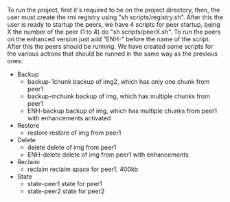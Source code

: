 To run the project, first it's required to be on the project directory, then, the user must create the rmi registry using "sh scripts/registry.sh".
After this the user is ready to startup the peers, we have 4 scripts for peer startup, being X the number of the peer (1 to 4) do "sh scripts/peerX.sh".
To run the peers on the enhanced version just add "ENH-" before the name of the script. After this the peers should be running. 
We have created some scripts for the various actions that should be runned in the same way as the previous ones:
- Backup
	- backup-1chunk			backup of img2, which has only one chunk from peer1
	- backup-mchunk			backup of img, which has multiple chunks from peer1
	- ENH-backup			backup of img, which has multiple chunks from peer1 with enhancements activated
- Restore	
	- restore			restore of img from peer1
- Delete
	- delete			delete of img from peer1
	- ENH-delete			delete of img from peer1 with enhancements
- Reclaim
	- reclaim			reclaim space for peer1, 400kb
- State
	- state-peer1			state for peer1
	- state-peer2			state for peer2
